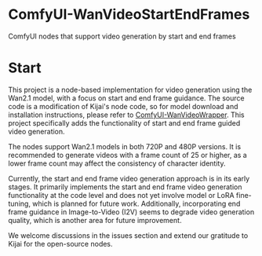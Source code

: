 # ComfyUI-WanVideoStartEndFrames
ComfyUI nodes that support video generation by start and end frames

# Start
This project is a node-based implementation for video generation using the Wan2.1 model, with a focus on start and end frame guidance. The source code is a modification of Kijai's node code, so for model download and installation instructions, please refer to [ComfyUI-WanVideoWrapper](https://github.com/fallenshock/FlowEdit). This project specifically adds the functionality of start and end frame guided video generation.

The nodes support Wan2.1 models in both 720P and 480P versions. It is recommended to generate videos with a frame count of 25 or higher, as a lower frame count may affect the consistency of character identity.

Currently, the start and end frame video generation approach is in its early stages. It primarily implements the start and end frame video generation functionality at the code level and does not yet involve model or LoRA fine-tuning, which is planned for future work. Additionally, incorporating end frame guidance in Image-to-Video (I2V) seems to degrade video generation quality, which is another area for future improvement.

We welcome discussions in the issues section and extend our gratitude to Kijai for the open-source nodes.



